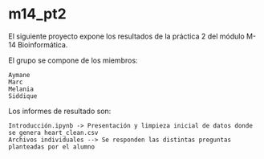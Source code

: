 # m14_pt2

El siguiente proyecto expone los resultados de la práctica 2 del módulo M-14 Bioinformática.

El grupo se compone de los miembros:

    Aymane
    Marc
    Melania
    Siddique

Los informes de resultado son:

    Introducción.ipynb -> Presentación y limpieza inicial de datos donde se genera heart_clean.csv
    Archivos individuales --> Se responden las distintas preguntas planteadas por el alumno